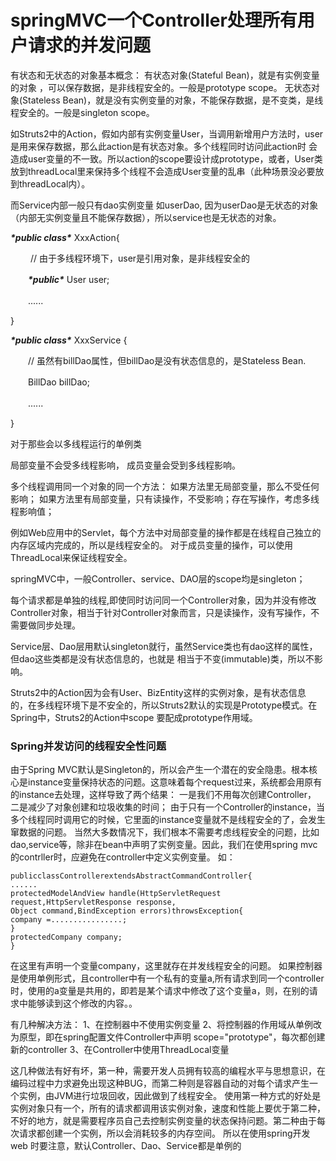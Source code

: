 # springMVC一个Controller处理所有用户请求的并发问题



有状态和无状态的对象基本概念： 
有状态对象(Stateful Bean)，就是有实例变量的对象 ，可以保存数据，是非线程安全的。一般是prototype scope。
无状态对象(Stateless Bean)，就是没有实例变量的对象，不能保存数据，是不变类，是线程安全的。一般是singleton scope。

如Struts2中的Action，假如内部有实例变量User，当调用新增用户方法时，user是用来保存数据，那么此action是有状态对象。多个线程同时访问此action时 会造成user变量的不一致。所以action的scope要设计成prototype，或者，User类放到threadLocal里来保持多个线程不会造成User变量的乱串（此种场景没必要放到threadLocal内）。

而Service内部一般只有dao实例变量 如userDao, 因为userDao是无状态的对象（内部无实例变量且不能保存数据），所以service也是无状态的对象。

***\*public  class\**** XxxAction{

　　 // 由于多线程环境下，user是引用对象，是非线程安全的 

　　***\*public\**** User user;

　　......

}

***\*public  class\**** XxxService {  

　　// 虽然有billDao属性，但billDao是没有状态信息的，是Stateless Bean.  

　　BillDao billDao;  

　　......

}

对于那些会以多线程运行的单例类

局部变量不会受多线程影响，
成员变量会受到多线程影响。

多个线程调用同一个对象的同一个方法： 
如果方法里无局部变量，那么不受任何影响；
如果方法里有局部变量，只有读操作，不受影响；存在写操作，考虑多线程影响值；

例如Web应用中的Servlet，每个方法中对局部变量的操作都是在线程自己独立的内存区域内完成的，所以是线程安全的。 
对于成员变量的操作，可以使用ThreadLocal来保证线程安全。 



springMVC中，一般Controller、service、DAO层的scope均是singleton；

每个请求都是单独的线程,即使同时访问同一个Controller对象，因为并没有修改Controller对象，相当于针对Controller对象而言，只是读操作，没有写操作，不需要做同步处理。

 

Service层、Dao层用默认singleton就行，虽然Service类也有dao这样的属性，但dao这些类都是没有状态信息的，也就是 相当于不变(immutable)类，所以不影响。

Struts2中的Action因为会有User、BizEntity这样的实例对象，是有状态信息 的，在多线程环境下是不安全的，所以Struts2默认的实现是Prototype模式。在Spring中，Struts2的Action中scope 要配成prototype作用域。

 

 

### Spring并发访问的线程安全性问题 

由于Spring MVC默认是Singleton的，所以会产生一个潜在的安全隐患。根本核心是instance变量保持状态的问题。这意味着每个request过来，系统都会用原有的instance去处理，这样导致了两个结果：
一是我们不用每次创建Controller，
二是减少了对象创建和垃圾收集的时间；
由于只有一个Controller的instance，当多个线程同时调用它的时候，它里面的instance变量就不是线程安全的了，会发生窜数据的问题。
当然大多数情况下，我们根本不需要考虑线程安全的问题，比如dao,service等，除非在bean中声明了实例变量。因此，我们在使用spring mvc 的contrller时，应避免在controller中定义实例变量。 
如：

```
publicclassControllerextendsAbstractCommandController{
......
protectedModelAndView handle(HttpServletRequest request,HttpServletResponse response,
Object command,BindException errors)throwsException{
company =................;
}
protectedCompany company;
}
```

 

在这里有声明一个变量company，这里就存在并发线程安全的问题。
如果控制器是使用单例形式，且controller中有一个私有的变量a,所有请求到同一个controller时，使用的a变量是共用的，即若是某个请求中修改了这个变量a，则，在别的请求中能够读到这个修改的内容。。

有几种解决方法：
1、在控制器中不使用实例变量
2、将控制器的作用域从单例改为原型，即在spring配置文件Controller中声明 scope="prototype"，每次都创建新的controller
3、在Controller中使用ThreadLocal变量

这几种做法有好有坏，第一种，需要开发人员拥有较高的编程水平与思想意识，在编码过程中力求避免出现这种BUG，而第二种则是容器自动的对每个请求产生一个实例，由JVM进行垃圾回收，因此做到了线程安全。
使用第一种方式的好处是实例对象只有一个，所有的请求都调用该实例对象，速度和性能上要优于第二种，不好的地方，就是需要程序员自己去控制实例变量的状态保持问题。第二种由于每次请求都创建一个实例，所以会消耗较多的内存空间。
所以在使用spring开发web 时要注意，默认Controller、Dao、Service都是单例的